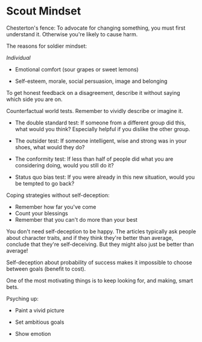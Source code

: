 # Scout Mindset
Chesterton's fence: To advocate for changing something, you must first understand it. Otherwise you're likely to cause harm.

The reasons for soldier mindset: 

*Individual*
* Emotional comfort (sour grapes or sweet lemons)

* Self-esteem, morale, social persuasion, image and belonging

To get honest feedback on a disagreement, describe it without saying which side you are on.

Counterfactual world tests. Remember to vividly describe or imagine it. 

* The double standard test: If someone from a different group did this, what would you think? Especially helpful if you dislike the other group.

* The outsider test: If someone intelligent, wise and strong was in your shoes, what would they do?

* The conformity test: If less than half of people did what you are considering doing, would you still do it?

* Status quo bias test: If you were already in this new situation, would you be tempted to go back?

Coping strategies without self-deception:
* Remember how far you've come
* Count your blessings
* Remember that you can't do more than your best 

You don't need self-deception to be happy. The articles typically ask people about character traits, and if they think they're better than average, conclude that they're self-deceiving. But they might also just be better than average! 

Self-deception about probability of success makes it impossible to choose between goals (benefit to cost).

One of the most motivating things is to keep looking for, and making, smart bets.

Psyching up:
* Paint a vivid picture

* Set ambitious goals

* Show emotion

<!-- {BearID:49DFBAC7-B87F-4509-93D8-EAFF2AC8F713-22935-000005B497A92719} -->
